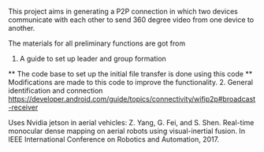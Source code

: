 This project aims in generating a P2P connection in which two devices communicate with each other to 
send 360 degree video from one device to another.

The materials for all preliminary functions are got from

1. A guide to set up leader and group formation


** The code base to set up the initial file transfer is done using this code
** Modifications are made to this code to improve the functionality.
2. General identification and connection
   https://developer.android.com/guide/topics/connectivity/wifip2p#broadcast-receiver

Uses Nvidia jetson in aerial vehicles:
Z. Yang, G. Fei, and S. Shen. Real-time monocular dense mapping on
aerial robots using visual-inertial fusion. In IEEE International Conference on Robotics and Automation, 2017.